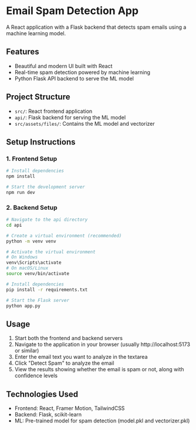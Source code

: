 # Email Spam Detection App

A React application with a Flask backend that detects spam emails using a machine learning model.

## Features

-   Beautiful and modern UI built with React
-   Real-time spam detection powered by machine learning
-   Python Flask API backend to serve the ML model

## Project Structure

-   `src/`: React frontend application
-   `api/`: Flask backend for serving the ML model
-   `src/assets/files/`: Contains the ML model and vectorizer

## Setup Instructions

### 1. Frontend Setup

```bash
# Install dependencies
npm install

# Start the development server
npm run dev
```

### 2. Backend Setup

```bash
# Navigate to the api directory
cd api

# Create a virtual environment (recommended)
python -m venv venv

# Activate the virtual environment
# On Windows
venv\Scripts\activate
# On macOS/Linux
source venv/bin/activate

# Install dependencies
pip install -r requirements.txt

# Start the Flask server
python app.py
```

## Usage

1. Start both the frontend and backend servers
2. Navigate to the application in your browser (usually http://localhost:5173 or similar)
3. Enter the email text you want to analyze in the textarea
4. Click "Detect Spam" to analyze the email
5. View the results showing whether the email is spam or not, along with confidence levels

## Technologies Used

-   Frontend: React, Framer Motion, TailwindCSS
-   Backend: Flask, scikit-learn
-   ML: Pre-trained model for spam detection (model.pkl and vectorizer.pkl)
